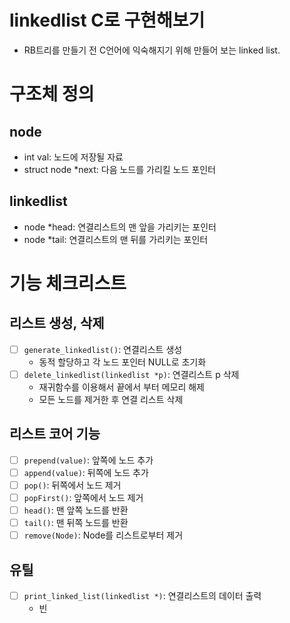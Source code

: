 # linkedlist C로 구현해보기 
- RB트리를 만들기 전 C언어에 익숙해지기 위해 만들어 보는 linked list.

# 구조체 정의
## node
- int val: 노드에 저장될 자료 
- struct node *next: 다음 노드를 가리킬 노드 포인터
## linkedlist
- node *head: 연결리스트의 맨 앞을 가리키는 포인터 
- node *tail: 연결리스트의 맨 뒤를 가리키는 포인터 

# 기능 체크리스트 
## 리스트 생성, 삭제
- [ ] `generate_linkedlist()`: 연결리스트 생성
    - 동적 할당하고 각 노드 포인터 NULL로 초기화
- [ ] `delete_linkedlist(linkedlist *p)`: 연결리스트 p 삭제
    - 재귀함수를 이용해서 끝에서 부터 메모리 해제
    - 모든 노드를 제거한 후 연결 리스트 삭제

## 리스트 코어 기능 
- [ ] `prepend(value)`: 앞쪽에 노드 추가 
- [ ] `append(value)`: 뒤쪽에 노드 추가 
- [ ] `pop()`: 뒤쪽에서 노드 제거 
- [ ] `popFirst()`: 앞쪽에서 노드 제거 
- [ ] `head()`: 맨 앞쪽 노드를 반환 
- [ ] `tail()`: 맨 뒤쪽 노드를 반환 
- [ ] `remove(Node)`: Node를 리스트로부터 제거 

## 유틸
- [ ] `print_linked_list(linkedlist *)`: 연결리스트의 데이터 출력
    - 빈 